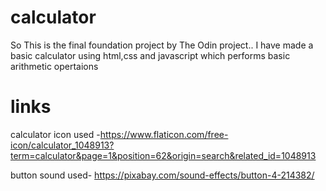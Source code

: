 # calculator
So This is the final foundation project by The Odin project..
I have made a basic calculator using html,css and javascript which performs basic arithmetic opertaions

# links
calculator icon used -https://www.flaticon.com/free-icon/calculator_1048913?term=calculator&page=1&position=62&origin=search&related_id=1048913

button sound used- https://pixabay.com/sound-effects/button-4-214382/